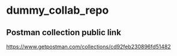 # dummy_collab_repo
Postman collection public link
---
https://www.getpostman.com/collections/cd92feb230896fd51482
